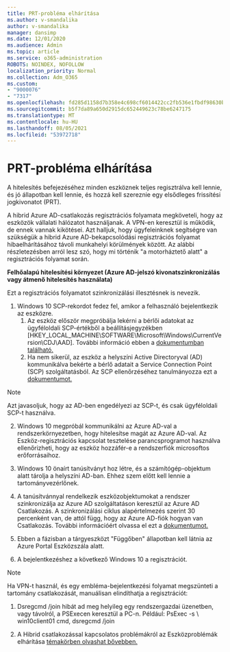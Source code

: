 ```yaml
---
title: PRT-probléma elhárítása
ms.author: v-smandalika
author: v-smandalika
manager: dansimp
ms.date: 12/01/2020
ms.audience: Admin
ms.topic: article
ms.service: o365-administration
ROBOTS: NOINDEX, NOFOLLOW
localization_priority: Normal
ms.collection: Adm_O365
ms.custom:
- "9000076"
- "7317"
ms.openlocfilehash: fd285d1158d7b358e4c698cf6014422cc2fb536e1fbdf98630bebda359f9c553
ms.sourcegitcommit: b5f7da89a650d2915dc652449623c78be6247175
ms.translationtype: MT
ms.contentlocale: hu-HU
ms.lasthandoff: 08/05/2021
ms.locfileid: "53972718"
---
```

# <a name="troubleshoot-prt-issue"></a>PRT-probléma elhárítása

A hitelesítés befejezéséhez minden eszköznek teljes regisztrálva kell lennie, és jó állapotban kell lennie, és hozzá kell szereznie egy elsődleges frissítési jogkivonatot (PRT).

A hibrid Azure AD-csatlakozás regisztrációs folyamata megköveteli, hogy az eszközök vállalati hálózatot használjanak. A VPN-en keresztül is működik, de ennek vannak kikötései. Azt halljuk, hogy ügyfeleinknek segítségre van szükségük a hibrid Azure AD-bekapcsolódási regisztrációs folyamat hibaelhárításához távoli munkahelyi körülmények között. Az alábbi részletezésben arról lesz szó, hogy mi történik "a motorháztető alatt" a regisztrációs folyamat során.

**Felhőalapú hitelesítési környezet (Azure AD-jelszó kivonatszinkronizálás vagy átmenő hitelesítés használata)**

Ezt a regisztrációs folyamatot szinkronizálási illesztésnek is nevezik.

1. Windows 10 SCP-rekordot fedez fel, amikor a felhasználó bejelentkezik az eszközre.
    1. Az eszköz először megpróbálja lekérni a bérlői adatokat az ügyféloldali SCP-értékből a beállításjegyzékben [HKEY_LOCAL_MACHINE\SOFTWARE\Microsoft\Windows\CurrentVersion\CDJ\AAD]. További információ ebben a [dokumentumban található.](https://docs.microsoft.com/azure/active-directory/devices/hybrid-azuread-join-control)
    2. Ha nem sikerül, az eszköz a helyszíni Active Directoryval (AD) kommunikálva bekérte a bérlő adatait a Service Connection Point (SCP) szolgáltatásból. Az SCP ellenőrzéséhez tanulmányozza ezt a [dokumentumot.](https://docs.microsoft.com/azure/active-directory/devices/hybrid-azuread-join-manual#configure-a-service-connection-point) 

> [!NOTE]
> Azt javasoljuk, hogy az AD-ben engedélyezi az SCP-t, és csak ügyféloldali SCP-t használva.

2. Windows 10 megpróbál kommunikálni az Azure AD-val a rendszerkörnyezetben, hogy hitelesítse magát az Azure AD-val. Az Eszköz-regisztrációs kapcsolat tesztelése parancsprogramot használva ellenőrizheti, hogy az eszköz hozzáfér-e a rendszerfiók microsoftos erőforrásaihoz.

3. Windows 10 önaírt tanúsítványt hoz létre, és a számítógép-objektum alatt tárolja a helyszíni AD-ban. Ehhez szem előtt kell lennie a tartományvezérlőnek.

4. A tanúsítvánnyal rendelkezik eszközobjektumokat a rendszer szinkronizálja az Azure AD szolgáltatáson keresztül az Azure AD Csatlakozás. A szinkronizálási ciklus alapértelmezés szerint 30 percenként van, de attól függ, hogy az Azure AD-fiók hogyan van Csatlakozás. További információért olvassa el ezt a [dokumentumot.](https://docs.microsoft.com/azure/active-directory/hybrid/how-to-connect-sync-configure-filtering#organizational-unitbased-filtering)

5. Ebben a fázisban a tárgyeszközt "Függőben" állapotban kell látnia az Azure Portal Eszközszála alatt.

6. A bejelentkezéshez a következő Windows 10 a regisztrációt. 

> [!NOTE]
> Ha VPN-t használ, és egy embléma-bejelentkezési folyamat megszünteti a tartomány csatlakozását, manuálisan elindíthatja a regisztrációt:
 1. Dsregcmd /join hibát ad meg helyileg egy rendszergazdai üzenetben, vagy távolról, a PSExecen keresztül a PC-n. Például: PsExec -s \\ win10client01 cmd, dsregcmd /join

 2. A Hibrid csatlakozással kapcsolatos problémákról az Eszközproblémák elhárítása [témakörben olvashat bővebben.](https://techcommunity.microsoft.com/t5/azure-active-directory-identity/azure-ad-mailbag-frequent-questions-about-using-device-based/ba-p/1257344)
